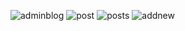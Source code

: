 ![adminblog](https://user-images.githubusercontent.com/25568503/65634840-f5cd3900-e000-11e9-9041-e061e846d5fa.png)
![post](https://user-images.githubusercontent.com/25568503/65635406-13e76900-e002-11e9-9e74-6b3b9882320a.png)
![posts](https://user-images.githubusercontent.com/25568503/65635408-13e76900-e002-11e9-930b-3a0b801f858d.png)
![addnew](https://user-images.githubusercontent.com/25568503/65635410-147fff80-e002-11e9-8bd5-60a3a20c5da3.png)
 
